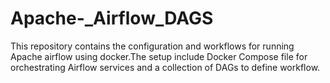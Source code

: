# Apache-_Airflow_DAGS
This repository contains the configuration and workflows for running Apache airflow using docker.The setup include Docker Compose file for orchestrating Airflow services and a collection of DAGs to define workflow.
